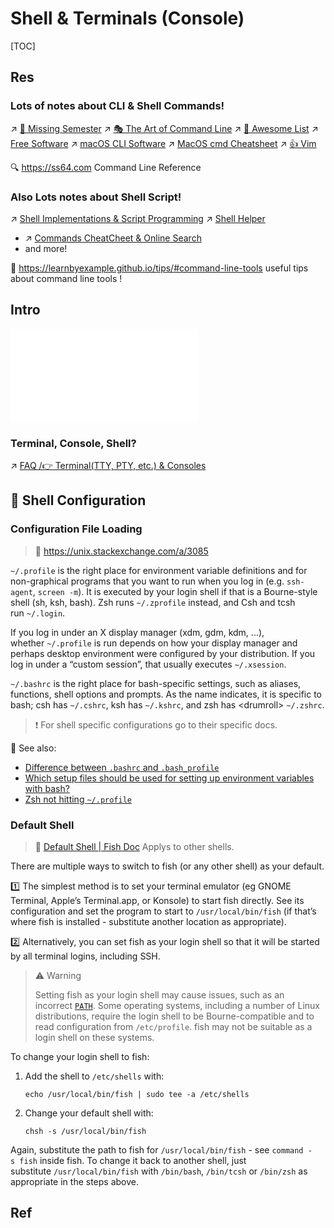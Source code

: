 # Shell & Terminals (Console)

[TOC]



## Res
### Lots of notes about CLI & Shell Commands!
↗ [🏫 Missing Semester](../../../🗺%20CS_Overview/💋%20Intro%20to%20CS/🏫%20Missing%20Semester.md)
↗ [🎭 The Art of Command Line](../../../🗺%20CS_Overview/💋%20Intro%20to%20CS/🎭%20The%20Art%20of%20Command%20Line.md)
↗ [🤯 Awesome List](../../../🗺%20CS_Overview/🕶️%20Awesome%20List/🤯%20Awesome%20List.md)
↗ [Free Software](../Linux%20(Derived%20From%20UNIX%20Family)/🪓%20Free%20Software/Free%20Software.md)
↗ [macOS CLI Software](../Apple/macOS%20(Derived%20From%20UNIX%20Family)/🪓%20macOS%20CLI%20Software/macOS%20CLI%20Software.md)
↗ [MacOS cmd Cheatsheet](../../../../🗺%20CS_Overview/MacOS%20cmd%20Cheatsheet.md)
↗ [👍 Vim](../../👩‍💻%20Programming%20Methodology%20and%20Languages/🛠️%20Programming%20Tools%20Chain/Text%20Editors/Vim/👍%20Vim.md)

🔍 https://ss64.com
Command Line Reference

### Also Lots notes about Shell Script!
↗ [Shell Implementations & Script Programming](🦞%20Shell%20Implementations%20&%20Script%20Programming/Shell%20Implementations%20&%20Script%20Programming.md)
↗ [Shell Helper](Shell%20Helper/Shell%20Helper.md)
- ↗ [Commands CheatCheet & Online Search](Shell%20Helper/Commands%20CheatSheet%20&%20Online%20Search/Commands%20CheatCheet%20&%20Online%20Search.md)
- and more!

📄 https://learnbyexample.github.io/tips/#command-line-tools
useful tips about command line tools !



## Intro
![pty_tty_console.excalidraw|800](../../../../Assets/Ilustrations/Computer%20System/pty_tty_console.excalidraw.md)

### Terminal, Console, Shell?
↗ [FAQ /👉 Terminal(TTY, PTY, etc.) & Consoles](FAQ.md#👉%20Terminal(TTY,%20PTY,%20etc.)%20&%20Consoles)




## 🍼 Shell Configuration
### Configuration File Loading
> 🔗 https://unix.stackexchange.com/a/3085

`~/.profile` is the right place for environment variable definitions and for non-graphical programs that you want to run when you log in (e.g. `ssh-agent`, `screen -m`). It is executed by your login shell if that is a Bourne-style shell (sh, ksh, bash). Zsh runs `~/.zprofile` instead, and Csh and tcsh run `~/.login`.

If you log in under an X display manager (xdm, gdm, kdm, ...), whether `~/.profile` is run depends on how your display manager and perhaps desktop environment were configured by your distribution. If you log in under a “custom session”, that usually executes `~/.xsession`.

`~/.bashrc` is the right place for bash-specific settings, such as aliases, functions, shell options and prompts. As the name indicates, it is specific to bash; csh has `~/.cshrc`, ksh has `~/.kshrc`, and zsh has \<drumroll\> `~/.zshrc`. 

> ❗ For shell specific configurations go to their specific docs.



🔗 See also: 
- [Difference between `.bashrc` and `.bash_profile`](https://superuser.com/questions/183870/difference-between-bashrc-and-bash-profile)
- [Which setup files should be used for setting up environment variables with bash?](https://superuser.com/questions/183845/which-setup-files-should-be-used-for-setting-up-environment-variables-with-bash)
- [Zsh not hitting `~/.profile`](https://superuser.com/questions/187639/zsh-not-hitting-profile)


### Default Shell
> 🔗 [Default Shell | Fish Doc](https://fishshell.com/docs/current/index.html#default-shell "Permalink to this heading")
> Applys to other shells.

There are multiple ways to switch to fish (or any other shell) as your default.

1️⃣ The simplest method is to set your terminal emulator (eg GNOME Terminal, Apple’s Terminal.app, or Konsole) to start fish directly. See its configuration and set the program to start to `/usr/local/bin/fish` (if that’s where fish is installed - substitute another location as appropriate).

2️⃣ Alternatively, you can set fish as your login shell so that it will be started by all terminal logins, including SSH.

> ⚠ Warning
> 
> Setting fish as your login shell may cause issues, such as an incorrect [`PATH`](https://fishshell.com/docs/current/language.html#envvar-PATH). Some operating systems, including a number of Linux distributions, require the login shell to be Bourne-compatible and to read configuration from `/etc/profile`. fish may not be suitable as a login shell on these systems.

To change your login shell to fish:

1.  Add the shell to `/etc/shells` with:
	```shell
	echo /usr/local/bin/fish | sudo tee -a /etc/shells
	```
1.  Change your default shell with:
	```shell
	chsh -s /usr/local/bin/fish
	```

Again, substitute the path to fish for `/usr/local/bin/fish` - see `command -s fish` inside fish. To change it back to another shell, just substitute `/usr/local/bin/fish` with `/bin/bash`, `/bin/tcsh` or `/bin/zsh` as appropriate in the steps above.



## Ref

